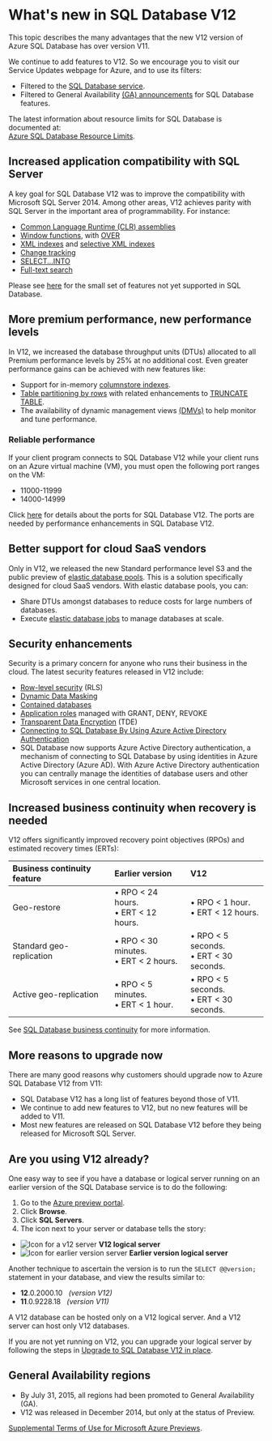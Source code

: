 <properties 
	pageTitle="What's new in SQL Database V12 | Microsoft Azure" 
	description="Describes why business systems that are using Azure SQL Database in the cloud will benefit by upgrading to version V12 now." 
	services="sql-database" 
	documentationCenter="" 
	authors="MightyPen" 
	manager="jeffreyg" 
	editor=""/>


<tags 
	ms.service="sql-database" 
	ms.workload="data-management" 
	ms.tgt_pltfrm="na" 
	ms.devlang="na" 
	ms.topic="article" 
	ms.date="09/15/2015" 
	ms.author="genemi"/>


# What's new in SQL Database V12


This topic describes the many advantages that the new V12 version of Azure SQL Database has over version V11.


We continue to add features to V12. So we encourage you to visit our Service Updates webpage for Azure, and to use its filters:


- Filtered to the [SQL Database service](http://azure.microsoft.com/updates/?service=sql-database).
- Filtered to General Availability [(GA) announcements](http://azure.microsoft.com/updates/?service=sql-database&update-type=general-availability) for SQL Database features.


The latest information about resource limits for SQL Database is documented at:<br/>[Azure SQL Database Resource Limits](sql-database-resource-limits.md).


## Increased application compatibility with SQL Server


A key goal for SQL Database V12 was to improve the compatibility with Microsoft SQL Server 2014. Among other areas, V12 achieves parity with SQL Server in the important area of programmability. For instance:


- [Common Language Runtime (CLR) assemblies](http://msdn.microsoft.com/library/ms189524.aspx)
- [Window functions](http://msdn.microsoft.com/library/bb934097.aspx), with [OVER](http://msdn.microsoft.com/library/ms189461.aspx) 
- [XML indexes](http://msdn.microsoft.com/library/bb934097.aspx) and [selective XML indexes](http://msdn.microsoft.com/library/jj670104.aspx)
- [Change tracking](http://msdn.microsoft.com/library/bb933875.aspx)
- [SELECT...INTO](http://msdn.microsoft.com/library/ms188029.aspx)
- [Full-text search](http://msdn.microsoft.com/library/ms142571.aspx)


Please see [here](http://msdn.microsoft.com/library/azure/ee336281.aspx) for the small set of features not yet supported in SQL Database.


## More premium performance, new performance levels


In V12, we increased the database throughput units (DTUs) allocated to all Premium performance levels by 25% at no additional cost. Even greater performance gains can be achieved with new features like:


- Support for in-memory [columnstore indexes](http://msdn.microsoft.com/library/gg492153.aspx).
- [Table partitioning by rows](http://msdn.microsoft.com/library/ms187802.aspx) with related enhancements to [TRUNCATE TABLE](http://msdn.microsoft.com/library/ms177570.aspx).
- The availability of dynamic management views [(DMVs)](http://msdn.microsoft.com/library/ms188754.aspx) to help monitor and tune performance.


### Reliable performance


If your client program connects to SQL Database V12 while your client runs on an Azure virtual machine (VM), you must open the following port ranges on the VM:

- 11000-11999
- 14000-14999


Click [here](sql-database-develop-direct-route-ports-adonet-v12.md) for details about the ports for SQL Database V12. The ports are needed by performance enhancements in SQL Database V12.


## Better support for cloud SaaS vendors


Only in V12, we released the new Standard performance level S3 and the public preview of [elastic database pools](sql-database-elastic-pool.md).
This is a solution specifically designed for cloud SaaS vendors.  With elastic database pools, you can:


- Share DTUs amongst databases to reduce costs for large numbers of databases.
- Execute [elastic database jobs](sql-database-elastic-jobs-overview.md) to manage databases at scale.


## Security enhancements


Security is a primary concern for anyone who runs their business in the cloud. The latest security features released in V12 include:


- [Row-level security](http://msdn.microsoft.com/library/dn765131.aspx) (RLS)
- [Dynamic Data Masking](sql-database-dynamic-data-masking-get-started.md)
- [Contained databases](http://msdn.microsoft.com/library/azure/ff394108.aspx)
- [Application roles](http://msdn.microsoft.com/library/ms190998.aspx) managed with GRANT, DENY, REVOKE
- [Transparent Data Encryption](http://msdn.microsoft.com/library/0bf7e8ff-1416-4923-9c4c-49341e208c62.aspx) (TDE)
- [Connecting to SQL Database By Using Azure Active Directory Authentication](sql-database-aad-authentication.md)
 - SQL Database now supports Azure Active Directory authentication, a mechanism of connecting to SQL Database by using identities in Azure Active Directory (Azure AD). With Azure Active Directory authentication you can centrally manage the identities of database users and other Microsoft services in one central location.


## Increased business continuity when recovery is needed


V12 offers significantly improved recovery point objectives (RPOs) and estimated recovery times (ERTs):


| Business continuity feature | Earlier version | V12 |
| :-- | :-- | :-- |
| Geo-restore | • RPO < 24 hours.<br/>• ERT <  12 hours. | • RPO < 1 hour.<br/>• ERT < 12 hours. |
| Standard geo-replication | • RPO < 30 minutes.<br/>• ERT < 2 hours. | • RPO < 5 seconds.<br/>• ERT < 30 seconds. |
| Active geo-replication | • RPO < 5 minutes.<br/>• ERT < 1 hour. | • RPO < 5 seconds.<br/>• ERT < 30 seconds. |


See [SQL Database business continuity](http://msdn.microsoft.com/library/azure/hh852669.aspx) for more information.


## More reasons to upgrade now


There are many good reasons why customers should upgrade now to Azure SQL Database V12 from V11:


- SQL Database V12 has a long list of features beyond those of V11.
- We continue to add new features to V12, but no new features will be added to V11.
- Most new features are released on SQL Database V12 before they being released for Microsoft SQL Server.


## Are you using V12 already?


One easy way to see if you have a database or logical server running on an earlier version of the SQL Database service is to do the following:


1. Go to the [Azure preview portal](http://portal.azure.com/).
2. Click **Browse**.
3. Click **SQL Servers**.
4. The icon next to your server or database tells the story:
 - ![Icon for a v12 server](./media/sql-database-v12-whats-new/v12_icon.png) **V12 logical server**
 - ![Icon for earlier version server](./media/sql-database-v12-whats-new/earlier_icon.png) **Earlier version logical server**


Another technique to ascertain the version is to run the `SELECT @@version;` statement in your database, and view the results similar to:


- **12**.0.2000.10 &nbsp; *(version V12)*
- **11**.0.9228.18 &nbsp; *(version V11)*


A V12 database can be hosted only on a V12 logical server. And a V12 server can host only V12 databases.


If you are not yet running on V12, you can upgrade your logical server by following the steps in [Upgrade to SQL Database V12 in place](sql-database-v12-upgrade.md).


## <a name="V12AzureSqlDbPreviewGaTable"></a> General Availability regions


- By July 31, 2015, all regions had been promoted to General Availability (GA).
- V12 was released in December 2014, but only at the status of Preview.

[Supplemental Terms of Use for Microsoft Azure Previews](http://azure.microsoft.com/support/legal/preview-supplemental-terms/).
